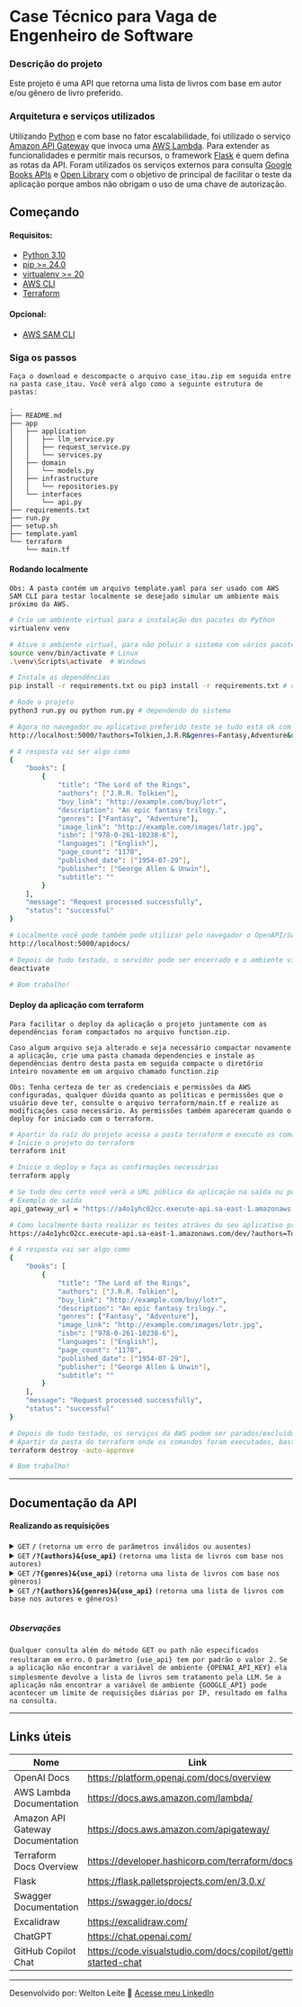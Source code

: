# Case Técnico para Vaga de Engenheiro de Software
### Descrição do projeto
Este projeto é uma API que retorna uma lista de livros com base em autor e/ou gênero de livro preferido.

### Arquitetura e serviços utilizados
Utilizando [Python](https://www.python.org/) e com base no fator escalabilidade, foi utilizado o serviço [Amazon API Gateway](https://aws.amazon.com/pt/api-gateway/) que invoca uma [AWS Lambda](https://aws.amazon.com/pt/lambda/). Para extender as funcionalidades e permitir mais recursos, o framework [Flask](https://flask.palletsprojects.com/en/3.0.x/) é quem defina as rotas da API. Foram utilizados os serviços externos para consulta [Google Books APIs](https://developers.google.com/books/docs/overview?hl=pt-br) e [Open Library](https://openlibrary.org/) com o objetivo de principal de facilitar o teste da aplicação porque ambos não obrigam o uso de uma chave de autorização.

## Começando
#### Requisitos:
- [Python 3.10](https://www.python.org/downloads/)
- [pip >= 24.0](https://pip.pypa.io/en/stable/cli/pip_install/)
- [virtualenv >= 20](https://virtualenv.pypa.io/en/latest/installation.html)
- [AWS CLI](https://aws.amazon.com/pt/cli/)
- [Terraform](https://www.terraform.io/)

#### Opcional:
- [AWS SAM CLI](https://aws.amazon.com/pt/serverless/sam/)

### Siga os passos
```Faça o download e descompacte o arquivo case_itau.zip em seguida entre na pasta case_itau. Você verá algo como a seguinte estrutura de pastas:```
```
.
├── README.md
├── app
│   ├── application
│   │   ├── llm_service.py
│   │   ├── request_service.py
│   │   └── services.py
│   ├── domain
│   │   └── models.py
│   ├── infrastructure
│   │   └── repositories.py
│   └── interfaces
│       └── api.py
├── requirements.txt
├── run.py
├── setup.sh
├── template.yaml
└── terraform
    └── main.tf
```

#### Rodando localmente
```Obs: A pasta contém um arquivo template.yaml para ser usado com AWS SAM CLI para testar localmente se desejado simular um ambiente mais próximo da AWS.```
```bash
# Crie um ambiente virtual para a instalação dos pacotes do Python
virtualenv venv

# Ative o ambiente virtual, para não poluir o sistema com vários pacotes
source venv/bin/activate # Linux
.\venv\Scripts\activate  # Windows

# Instale as dependências
pip install -r requirements.txt ou pip3 install -r requirements.txt # dependendo do sistema

# Rode o projeto
python3 run.py ou python run.py # dependendo do sistema

# Agora no navegador ou aplicativo preferido teste se tudo está ok com um exemplo de URL com os parâmetros:
http://localhost:5000/?authors=Tolkien,J.R.R&genres=Fantasy,Adventure&use_api=2

# A resposta vai ser algo como
{
    "books": [
        {
            "title": "The Lord of the Rings",
            "authors": ["J.R.R. Tolkien"],
            "buy_link": "http://example.com/buy/lotr",
            "description": "An epic fantasy trilogy.",
            "genres": ["Fantasy", "Adventure"],
            "image_link": "http://example.com/images/lotr.jpg",
            "isbn": ["978-0-261-10238-6"],
            "languages": ["English"],
            "page_count": "1178",
            "published_date": ["1954-07-29"],
            "publisher": ["George Allen & Unwin"],
            "subtitle": ""
        }
    ],
    "message": "Request processed successfully",
    "status": "successful"
}

# Localmente você pode também pode utilizar pelo navegador o OpenAPI/Swagger para realizar as chamadas atráves da URL:
http://localhost:5000/apidocs/

# Depois de tudo testado, o servidor pode ser encerrado e o ambiente virtual desativado
deactivate

# Bom trabalho!
```

#### Deploy da aplicação com terraform
```Para facilitar o deploy da aplicação o projeto juntamente com as dependências foram compactados no arquivo function.zip.```

```Caso algum arquivo seja alterado e seja necessário compactar novamente a aplicação, crie uma pasta chamada dependencies e instale as dependências dentro desta pasta em seguida compacte o diretório inteiro novamente em um arquivo chamado function.zip```

```Obs: Tenha certeza de ter as credenciais e permissões da AWS configuradas, qualquer dúvida quanto as políticas e permissões que o usuário deve ter, consulte o arquivo terraform/main.tf e realize as modificações caso necessário. As permissões também apareceram quando o deploy for iniciado com o terraform.```

```bash
# Apartir da raíz do projeto acessa a pasta terraform e execute os comandos
# Inicie o projeto do terraform
terraform init

# Inicie o deploy e faça as confirmações necessárias
terraform apply

# Se tudo deu certo você verá a URL pública da aplicação na saída ou poderá consulta no painel da AWS
# Exemplo de saída
api_gateway_url = "https://a4o1yhc02cc.execute-api.sa-east-1.amazonaws.com/dev"

# Como localmente basta realizar os testes atráves do seu aplicativo preferido com a URL e parâmetros de exemplo
https://a4o1yhc02cc.execute-api.sa-east-1.amazonaws.com/dev/?authors=Tolkien,J.R.R&genres=Fantasy,Adventure&use_api=2

# A resposta vai ser algo como
{
    "books": [
        {
            "title": "The Lord of the Rings",
            "authors": ["J.R.R. Tolkien"],
            "buy_link": "http://example.com/buy/lotr",
            "description": "An epic fantasy trilogy.",
            "genres": ["Fantasy", "Adventure"],
            "image_link": "http://example.com/images/lotr.jpg",
            "isbn": ["978-0-261-10238-6"],
            "languages": ["English"],
            "page_count": "1178",
            "published_date": ["1954-07-29"],
            "publisher": ["George Allen & Unwin"],
            "subtitle": ""
        }
    ],
    "message": "Request processed successfully",
    "status": "successful"
}

# Depois de tudo testado, os serviços da AWS podem ser parados/excluídos
# Apartir da pasta do terraform onde os comandos foram executados, basta rodar o comando
terraform destroy -auto-approve

# Bom trabalho!
```

---

## Documentação da API

#### Realizando as requisições

<details>
 <summary><code>GET</code> <code><b>/</b></code> <code>(retorna um erro de parâmetros inválidos ou ausentes)</code></summary>

##### Parâmetros

> Nenhum

##### Respostas

> | código http     | tipo do conteúdo                      | resposta                                                            |
> |---------------|-----------------------------------|---------------------------------------------------------------------|
> | `400`         | `application/json`                | `{ "books": [], "message": "Invalid arguments or no arguments were provided", "status": "error" }`                            |

##### Examplo cURL

> ```bash
>  curl -X GET "http://localhost:5000/" -H "accept: application/json"
> ```

</details>

<details>
 <summary><code>GET</code> <code><b>/?{authors}&{use_api}</b></code> <code>(retorna uma lista de livros com base nos autores)</code></summary>

##### Parâmetros

> | nome              |  tipo     | tipo de dado      | descrição                         |
> |-------------------|-----------|----------------|-------------------------------------|
> | `authors` |  opcional | lista de string  | Pesquisa por livros atráves de um ou mais autores        |
> | `use_api` |  opcional | inteiro  | Seleciona a API de pesquisa externa 1 ou 2        |

##### Respostas

> | código http     | tipo do conteúdo                      | resposta                                                            |
> |---------------|-----------------------------------|---------------------------------------------------------------------|
> | `200`         | `application/json`        | `{ "books": [ { "title": "Harry Potter and the Philosopher's Stone", "authors": ["J.K. Rowling"], "buy_link": "http://example.com/buy/hp1", "description": "A young wizard's journey begins.", "genres": ["Fantasy"], "image_link": "http://example.com/images/hp1.jpg", "isbn": ["978-0-7432-1234-5"], "languages": ["English"], "page_count": "223", "published_date": ["1997-06-26"], "publisher": ["Bloomsbury"], "subtitle": "" } ], "message": "Request processed successfully", "status": "successful" }`                                                          |
> | `404`         | `application/json`                | `{ "books": [], "message": "No recommended books found", "status": "error" }`                            |
> | `408`         | `application/json`                | `{ "books": [], "message": "No search API available at this time", "status": "error" }`                            |

##### Examplo cURL

> ```bash
>  curl -X GET "http://localhost:5000/?authors=J.K.%20Rowling,J.R.R.%20Tolkien&use_api=1" -H "accept: application/json"
> ```

</details>

<details>
 <summary><code>GET</code> <code><b>/?{genres}&{use_api}</b></code> <code>(retorna uma lista de livros com base nos gêneros)</code></summary>

##### Parâmetros

> | nome              |  tipo     | tipo de dado      | descrição                         |
> |-------------------|-----------|----------------|-------------------------------------|
> | `genres` |  opcional | lista de string  | Pesquisa por livros atráves de um ou mais gêneros        |
> | `use_api` |  opcional | inteiro  | Seleciona a API de pesquisa externa 1 ou 2        |

##### Respostas

> | código http     | tipo do conteúdo                      | resposta                                                            |
> |---------------|-----------------------------------|---------------------------------------------------------------------|
> | `200`         | `application/json`        | `{ "books": [ { "title": "The Hobbit", "authors": ["J.R.R. Tolkien"], "buy_link": "http://example.com/buy/hobbit", "description": "A fantasy novel about a hobbit's adventure.", "genres": ["Fantasy", "Adventure"], "image_link": "http://example.com/images/hobbit.jpg", "isbn": ["978-3-16-148410-0"], "languages": ["English"], "page_count": "310", "published_date": ["1937-09-21"], "publisher": ["George Allen & Unwin"], "subtitle": "There and Back Again" } ], "message": "Books found", "status": "success" }`                                                          |
> | `404`         | `application/json`                | `{ "books": [], "message": "No recommended books found", "status": "error" }`                            |
> | `408`         | `application/json`                | `{ "books": [], "message": "No search API available at this time", "status": "error" }`                            |

##### Examplo cURL

> ```bash
>  curl -X GET "http://localhost:5000/?genres=Fantasy,Adventure&use_api=2" -H "accept: application/json"
> ```

</details>

<details>
 <summary><code>GET</code> <code><b>/?{authors}&{genres}&{use_api}</b></code> <code>(retorna uma lista de livros com base nos autores e gêneros)</code></summary>

##### Parâmetros

> | nome              |  tipo     | tipo de dado      | descrição                         |
> |-------------------|-----------|----------------|-------------------------------------|
> | `authors` |  opcional | lista de string  | Pesquisa por livros atráves de um ou mais autores        |
> | `genres` |  opcional | lista de string  | Pesquisa por livros atráves de um ou mais gêneros        |
> | `use_api` |  opcional | inteiro  | Seleciona a API de pesquisa externa 1 ou 2        |

##### Respostas

> | código http     | tipo do conteúdo                      | resposta                                                            |
> |---------------|-----------------------------------|---------------------------------------------------------------------|
> | `200`         | `application/json`        | `{ "books": [ { "title": "The Hobbit", "authors": ["J.R.R. Tolkien"], "buy_link": "http://example.com/buy/hobbit", "description": "A fantasy novel about a hobbit's adventure.", "genres": ["Fantasy", "Adventure"], "image_link": "http://example.com/images/hobbit.jpg", "isbn": ["978-3-16-148410-0"], "languages": ["English"], "page_count": "310", "published_date": ["1937-09-21"], "publisher": ["George Allen & Unwin"], "subtitle": "There and Back Again" }, { "title": "Harry Potter and the Philosopher's Stone", "authors": ["J.K. Rowling"], "buy_link": "http://example.com/buy/hp1", "description": "A young wizard's journey begins.", "genres": ["Fantasy", "Adventure"], "image_link": "http://example.com/images/hp1.jpg", "isbn": ["978-0-7432-1234-5"], "languages": ["English"], "page_count": "223", "published_date": ["1997-06-26"], "publisher": ["Bloomsbury"], "subtitle": "" } ], "message": "Request processed successfully", "status": "successful" }`                                                          |
> | `404`         | `application/json`                | `{ "books": [], "message": "No recommended books found", "status": "error" }`                            |
> | `408`         | `application/json`                | `{ "books": [], "message": "No search API available at this time", "status": "error" }`                            |

##### Examplo cURL

> ```bash
>  curl -X GET "http://localhost:5000/?authors=J.R.R.%20Tolkien,J.K.%20Rowling&genres=Fantasy,Adventure&use_api=2" -H "accept: application/json"
> ```

</details>

</br>

##### Observações
```Qualquer consulta além do método GET ou path não especificados resultaram em erro.```
```O parâmetro {use_api} tem por padrão o valor 2.```
```Se a aplicação não encontrar a variável de ambiente {OPENAI_API_KEY} ela simplesmente devolve a lista de livros sem tratamento pela LLM.```
```Se a aplicação não encontrar a variável de ambiente {GOOGLE_API} pode acontecer um limite de requisições diárias por IP, resultado em falha na consulta.```

---

## Links úteis
| Nome | Link |
| - | - |
| OpenAI Docs | https://platform.openai.com/docs/overview |
| AWS Lambda Documentation | https://docs.aws.amazon.com/lambda/ |
| Amazon API Gateway Documentation | https://docs.aws.amazon.com/apigateway/ |
| Terraform Docs Overview | https://developer.hashicorp.com/terraform/docs |
| Flask | https://flask.palletsprojects.com/en/3.0.x/ |
| Swagger Documentation | https://swagger.io/docs/ |
| Excalidraw | https://excalidraw.com/ |
| ChatGPT | https://chat.openai.com/ |
| GitHub Copilot Chat | https://code.visualstudio.com/docs/copilot/getting-started-chat |

---

Desenvolvido por: Welton Leite 👋 [Acesse meu LinkedIn](https://www.linkedin.com/in/welton-leite-b3492985/)
